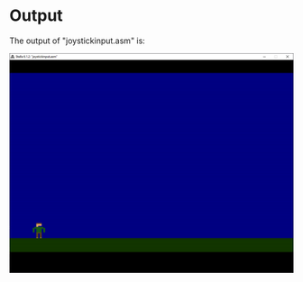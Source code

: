 # Output

The output of "joystickinput.asm" is:

![Joystick Input Screenshot](https://github.com/lucpena/Atari2600/blob/master/8.%20Joystick%20input/ss/joystick.gif)
